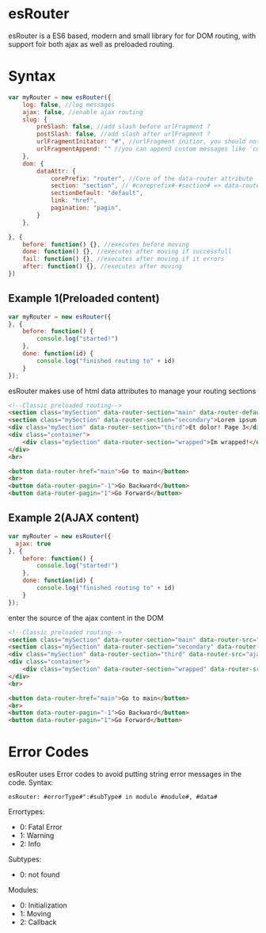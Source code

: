 # esRouter

esRouter is a ES6 based, modern and small library for for DOM routing, with support foir both ajax as well as preloaded routing.

# Syntax

```javascript
var myRouter = new esRouter({
    log: false, //log messages
    ajax: false, //enable ajax routing
    slug: {
        preSlash: false, //add slash before urlFragment ?
        postSlash: false, //add slash after urlFragment ?
        urlFragmentInitator: "#", //urlFragment initior, you should not change this
        urlFragmentAppend: "" //you can append custom messages like 'currentSection='
    },
    dom: {
        dataAttr: {
            corePrefix: "router", //Core of the data-router attribute
            section: "section", // #coreprefix#-#section# => data-router-section
            sectionDefault: "default",
            link: "href",
            pagination: "pagin",
        }
    },

}, {
    before: function() {}, //executes before moving
    done: function() {}, //executes after moving if successfull
    fail: function() {}, //executes after moving if it errors
    after: function() {}, //executes after moving
})
```

## Example 1(Preloaded content)

```javascript
var myRouter = new esRouter({
}, {
    before: function() {
        console.log("started!")
    },
    done: function(id) {
        console.log("finished routing to" + id)
    }
});
```

esRouter makes use of html data attributes to manage your routing sections

```html
<!--Classic preloaded routing-->
<section class="mySection" data-router-section="main" data-router-default="true">Hello World! Page 1</section>
<section class="mySection" data-router-section="secondary">Lorem ipsum! Page 2</section>
<div class="mySection" data-router-section="third">Et dolor! Page 3</div>
<div class="container">
    <div class="mySection" data-router-section="wrapped">Im wrapped!</div>
</div>
<br>

<button data-router-href="main">Go to main</button>
<br>
<button data-router-pagin="-1">Go Backward</button>
<button data-router-pagin="1">Go Forward</button>
```

## Example 2(AJAX content)

```javascript
var myRouter = new esRouter({
  ajax: true
}, {
    before: function() {
        console.log("started!")
    },
    done: function(id) {
        console.log("finished routing to" + id)
    }
});
```

enter the source of the ajax content in the DOM

```html
<!--Classic preloaded routing-->
<section class="mySection" data-router-section="main" data-router-src="ajax/main.html" data-router-default="true"></section>
<section class="mySection" data-router-section="secondary" data-router-src="ajax/secondary.html"></section>
<div class="mySection" data-router-section="third" data-router-src="ajax/third.html"></div>
<div class="container">
    <div class="mySection" data-router-section="wrapped" data-router-src="ajax/last.html"></div>
</div>
<br>

<button data-router-href="main">Go to main</button>
<br>
<button data-router-pagin="-1">Go Backward</button>
<button data-router-pagin="1">Go Forward</button>
```

# Error Codes

esRouter uses Error codes to avoid putting string error messages in the code. Syntax:

```
esRouter: #errorType#":#subType# in module #module#, #data#
```

Errortypes:

- 0: Fatal Error
- 1: Warning
- 2: Info

Subtypes:

- 0: not found



Modules:

- 0: Initialization
- 1: Moving
- 2: Callback
